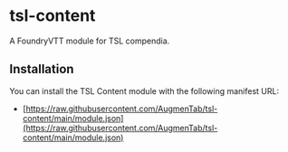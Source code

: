 # tsl-content

A FoundryVTT module for TSL compendia.

## Installation

You can install the TSL Content module with the following manifest URL:

* [https://raw.githubusercontent.com/AugmenTab/tsl-content/main/module.json](https://raw.githubusercontent.com/AugmenTab/tsl-content/main/module.json)
